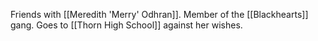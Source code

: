 Friends with [[Meredith 'Merry' Odhran]]. Member of the [[Blackhearts]] gang. Goes to [[Thorn High School]] against her wishes.